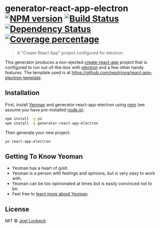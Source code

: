 # generator-react-app-electron [![NPM version][npm-image]][npm-url] [![Build Status][travis-image]][travis-url] [![Dependency Status][daviddm-image]][daviddm-url] [![Coverage percentage][coveralls-image]][coveralls-url]
> A &#34;Create React App&#34; project configured for electron.

This generator produces a non-ejected [create-react-app](https://github.com/facebook/create-react-app) project that is configured to run out-of-the-box with [electron](https://electronjs.org/) and a few other handy features. The template used is at https://github.com/neutrinog/react-app-electron-template.

## Installation

First, install [Yeoman](http://yeoman.io) and generator-react-app-electron using [npm](https://www.npmjs.com/) (we assume you have pre-installed [node.js](https://nodejs.org/)).

```bash
npm install -g yo
npm install -g generator-react-app-electron
```

Then generate your new project:

```bash
yo react-app-electron
```

## Getting To Know Yeoman

 * Yeoman has a heart of gold.
 * Yeoman is a person with feelings and opinions, but is very easy to work with.
 * Yeoman can be too opinionated at times but is easily convinced not to be.
 * Feel free to [learn more about Yeoman](http://yeoman.io/).

## License

MIT © [Joel Lonbeck](http://neutrinographics.com)


[npm-image]: https://badge.fury.io/js/generator-react-app-electron.svg
[npm-url]: https://npmjs.org/package/generator-react-app-electron
[travis-image]: https://travis-ci.org/neutrinog/generator-react-app-electron.svg?branch=master
[travis-url]: https://travis-ci.org/neutrinog/generator-react-app-electron
[daviddm-image]: https://david-dm.org/neutrinog/generator-react-app-electron.svg?theme=shields.io
[daviddm-url]: https://david-dm.org/neutrinog/generator-react-app-electron
[coveralls-image]: https://coveralls.io/repos/neutrinog/generator-react-app-electron/badge.svg
[coveralls-url]: https://coveralls.io/r/neutrinog/generator-react-app-electron
